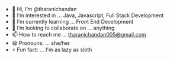 - 👋 Hi, I’m @tharanichandan
- 👀 I’m interested in ... Java, Javascript, Full Stack Development
- 🌱 I’m currently learning ... Front End Development
- 💞️ I’m looking to collaborate on ... anything
- 📫 How to reach me ... tharanichandan005@gmail.com
- 😄 Pronouns: ... she/her
- ⚡ Fun fact: ... I'm as lazy as sloth

<!---
tharanichandan/tharanichandan is a ✨ special ✨ repository because its `README.md` (this file) appears on your GitHub profile.
You can click the Preview link to take a look at your changes.
--->
